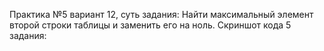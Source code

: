 Практика №5 вариант 12, суть задания: Найти максимальный элемент второй строки таблицы и заменить его на ноль.
Скриншот кода 5 задания:
